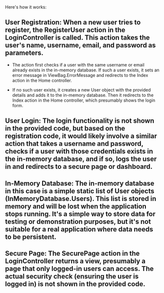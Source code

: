 Here's how it works:

## User Registration: When a new user tries to register, the RegisterUser action in the LoginController is called. This action takes the user's name, username, email, and password as parameters.

* The action first checks if a user with the same username or email already exists in the in-memory database. If such a user exists, it sets an error message in ViewBag.ErrorMessage and redirects to the Index action in the Home controller.

* If no such user exists, it creates a new User object with the provided details and adds it to the in-memory database. Then it redirects to the Index action in the Home controller, which presumably shows the login form.

## User Login: The login functionality is not shown in the provided code, but based on the registration code, it would likely involve a similar action that takes a username and password, checks if a user with those credentials exists in the in-memory database, and if so, logs the user in and redirects to a secure page or dashboard.

## In-Memory Database: The in-memory database in this case is a simple static list of User objects (InMemoryDatabase.Users). This list is stored in memory and will be lost when the application stops running. It's a simple way to store data for testing or demonstration purposes, but it's not suitable for a real application where data needs to be persistent.

## Secure Page: The SecurePage action in the LoginController returns a view, presumably a page that only logged-in users can access. The actual security check (ensuring the user is logged in) is not shown in the provided code.
